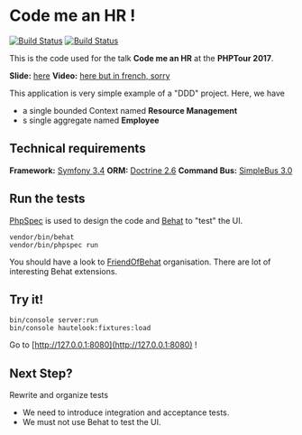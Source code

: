 Code me an HR ! 
===============
[![Build Status](https://scrutinizer-ci.com/g/aRn0D/labs/badges/build.png?b=master)](https://scrutinizer-ci.com/g/aRn0D/labs/build-status/master)
[![Build Status](https://travis-ci.org/aRn0D/labs.svg?branch=master)](https://travis-ci.org/aRn0D/labs)

This is the code used for the talk **Code me an HR** at the **PHPTour 2017**.

**Slide:** [here](https://www.slideshare.net)
**Video:** [here but in french, sorry](https://www.youtube.com/watch?v=h0Upir7bg1o) 

This application is very simple example of a "DDD" project. Here, we have

* a single bounded Context named **Resource Management**
* s single aggregate named **Employee**

Technical requirements
----------------------

**Framework:** [Symfony 3.4](https://github.com/symfony/symfony)
**ORM:** [Doctrine 2.6](https://github.com/doctrine/doctrine2)
**Command Bus:** [SimpleBus 3.0](https://github.com/SimpleBus/SimpleBus)


Run the tests
-------------

[PhpSpec](https://github.com/phpspec/phpspec) is used to design the code and [Behat](https://github.com/Behat/Behat) to "test" the UI.

```
vendor/bin/behat
vendor/bin/phpspec run
```

You should have a look to [FriendOfBehat](https://github.com/FriendsOfBehat) organisation. There are lot of interesting Behat extensions.

Try it! 
-------

```
bin/console server:run
bin/console hautelook:fixtures:load
```

Go to [http://127.0.0.1:8080](http://127.0.0.1:8080) !

Next Step?
----------

Rewrite and organize tests 

* We need to introduce integration and acceptance tests.
* We must not use Behat to test the UI.